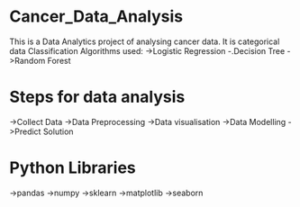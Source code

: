 # Cancer_Data_Analysis
This is a Data Analytics project of analysing cancer data.
It is categorical data
Classification Algorithms used:
->Logistic Regression
-.Decision Tree
->Random Forest
# Steps for data analysis
->Collect Data
->Data Preprocessing
->Data visualisation
->Data Modelling
->Predict Solution
# Python Libraries
->pandas
->numpy
->sklearn
->matplotlib
->seaborn
